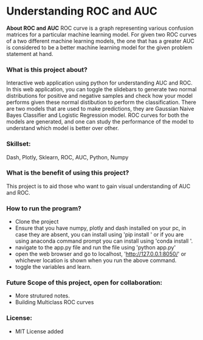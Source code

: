 # Understanding ROC and AUC
**About ROC and AUC**
ROC curve is a graph representing various confusion matrices for a particular machine learning model. 
For given two ROC curves of a two different machine learning models, the one that has a greater AUC is considered to be a better machine learning model for the given problem statement at hand.

### What is this project about?
Interactive web application using python for understanding AUC and ROC.
In this web application, you can toggle the slidebars to generate two normal distributions for positive and negative samples and check how your model performs given these normal distibution to perform the classification. There are two models that are used to make predictions, they are Gaussian Naive Bayes Classifier and Logistic Regression model. ROC curves for both the models are generated, and one can study the performance of the model to understand which model is better over other.

### Skillset:
Dash, Plotly, Sklearn, ROC, AUC, Python, Numpy

### What is the benefit of using this project?
This project is to aid those who want to gain visual understanding of AUC and ROC.
### How to run the program?
- Clone the project
- Ensure that you have numpy, plotly and dash installed on your pc, in case they are absent, you can install using 'pip install <filename>' or if you are using anaconda command prompt you can install using 'conda install <filename>'.
- navigate to the app.py file and run the file using 'python app.py'
- open the web browser and go to localhost, 'http://127.0.0.1:8050/' or whichever location is shown when you run the above command.
- toggle the variables and learn.

### Future Scope of this project, open for collaboration:
- More strutured notes.
- Building Multiclass ROC curves

### License:
- MIT License added
